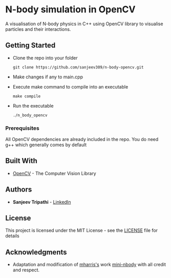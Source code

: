 
# N-body simulation in OpenCV

A visualisation of N-body physics in C++ using OpenCV library to visualise particles and their interactions.

## Getting Started

- Clone the repo into your folder

    `git clone https://github.com/sanjeev309/n-body-opencv.git `

- Make changes if any to main.cpp
- Execute make command to compile into an executable

    `make compile`

- Run the executable

    `./n_body_opencv`

### Prerequisites

All OpenCV dependencies are already included in the repo. You do need g++ which generally comes by default


## Built With

* [OpenCV](https://github.com/opencv/opencv/releases/tag/3.2.0) - The Computer Vision Library


## Authors

* **Sanjeev Tripathi** - [LinkedIn](https://www.linkedin.com/in/sanjeev309/)


## License

This project is licensed under the MIT License - see the [LICENSE](https://github.com/sanjeev309/n-body-opencv/blob/master/LICENSE) file for details

## Acknowledgments

* Adaptation and modification of [mharris's](https://github.com/harrism) work [mini-nbody](https://github.com/harrism/mini-nbody) with all credit and respect.